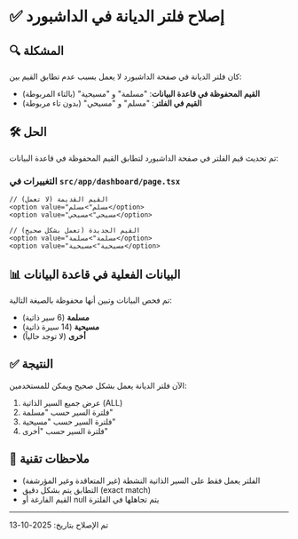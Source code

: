 # ✅ إصلاح فلتر الديانة في الداشبورد

## 🔍 المشكلة
كان فلتر الديانة في صفحة الداشبورد لا يعمل بسبب عدم تطابق القيم بين:
- **القيم المحفوظة في قاعدة البيانات**: "مسلمة" و "مسيحية" (بالتاء المربوطة)
- **القيم في الفلتر**: "مسلم" و "مسيحي" (بدون تاء مربوطة)

## 🛠 الحل
تم تحديث قيم الفلتر في صفحة الداشبورد لتطابق القيم المحفوظة في قاعدة البيانات:

### التغييرات في `src/app/dashboard/page.tsx`
```tsx
// القيم القديمة (لا تعمل)
<option value="مسلم">مسلم</option>
<option value="مسيحي">مسيحي</option>

// القيم الجديدة (تعمل بشكل صحيح)
<option value="مسلمة">مسلمة</option>
<option value="مسيحية">مسيحية</option>
```

## 📊 البيانات الفعلية في قاعدة البيانات
تم فحص البيانات وتبين أنها محفوظة بالصيغة التالية:
- **مسلمة** (6 سير ذاتية)
- **مسيحية** (14 سيرة ذاتية)
- **أخرى** (لا توجد حالياً)

## ✅ النتيجة
الآن فلتر الديانة يعمل بشكل صحيح ويمكن للمستخدمين:
1. عرض جميع السير الذاتية (ALL)
2. فلترة السير حسب "مسلمة"
3. فلترة السير حسب "مسيحية"
4. فلترة السير حسب "أخرى"

## 🔧 ملاحظات تقنية
- الفلتر يعمل فقط على السير الذاتية النشطة (غير المتعاقدة وغير المؤرشفة)
- التطابق يتم بشكل دقيق (exact match)
- القيم الفارغة أو null يتم تجاهلها في الفلترة

---
تم الإصلاح بتاريخ: 2025-10-13

